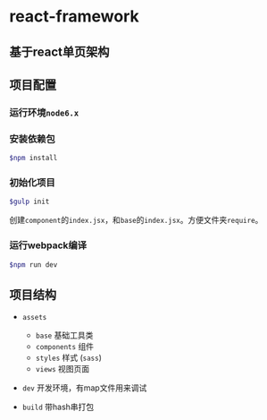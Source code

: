# react-framework

## 基于react单页架构

## 项目配置

### 运行环境`node6.x`

### 安装依赖包
```bash
$npm install
```

### 初始化项目
```bash
$gulp init
```
创建`component`的`index.jsx`，和`base`的`index.jsx`。方便文件夹`require`。

### 运行webpack编译
```bash
$npm run dev
```

## 项目结构
* `assets`
	* `base` 基础工具类
	* `components` 组件
	* `styles` 样式 (`sass`)
	* `views` 视图页面

* `dev` 开发环境，有map文件用来调试
* `build` 带hash串打包